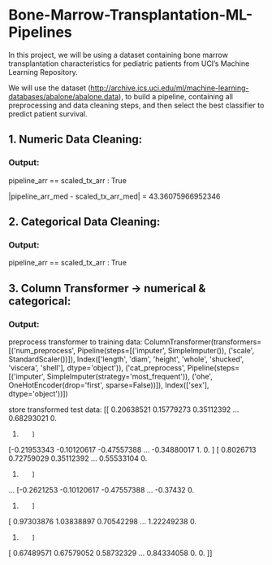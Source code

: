 # Bone-Marrow-Transplantation-ML-Pipelines
In this project, we will be using a dataset containing bone marrow transplantation characteristics for pediatric patients from UCI’s Machine Learning Repository.

We will use the dataset (http://archive.ics.uci.edu/ml/machine-learning-databases/abalone/abalone.data), to build a pipeline, containing all preprocessing and data cleaning steps, and then select the best classifier to predict patient survival.

## 1. Numeric Data Cleaning: 
### Output:

pipeline_arr == scaled_tx_arr : True

|pipeline_arr_med - scaled_tx_arr_med| = 43.36075966952346
  
## 2. Categorical Data Cleaning: 
### Output:

pipeline_arr == scaled_tx_arr : True      

## 3. Column Transformer -> numerical & categorical: 
### Output:

preprocess transformer to training data: 
 ColumnTransformer(transformers=[('num_preprocess',
                                 Pipeline(steps=[('imputer', SimpleImputer()),
                                                 ('scale', StandardScaler())]),
                                 Index(['length', 'diam', 'height', 'whole', 'shucked', 'viscera', 'shell'], dtype='object')),
                                ('cat_preprocess',
                                 Pipeline(steps=[('imputer',
                                                  SimpleImputer(strategy='most_frequent')),
                                                 ('ohe',
                                                  OneHotEncoder(drop='first',
                                                                sparse=False))]),
                                 Index(['sex'], dtype='object'))])

store transformed test data: 
 [[ 0.20638521  0.15779273  0.35112392 ...  0.68293021  0.
   1.        ]
 [-0.21953343 -0.10120617 -0.47557388 ... -0.34880017  1.
   0.        ]
 [ 0.8026713   0.72759029  0.35112392 ...  0.55533104  0.
   1.        ]
 ...
 [-0.2621253  -0.10120617 -0.47557388 ... -0.37432     0.
   1.        ]
 [ 0.97303876  1.03838897  0.70542298 ...  1.22249238  0.
   1.        ]
 [ 0.67489571  0.67579052  0.58732329 ...  0.84334058  0.
   0.        ]]

       
       
   
         
    
   
